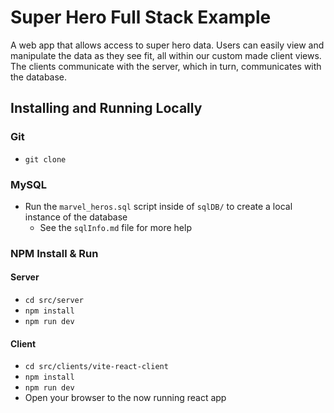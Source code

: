 # Super Hero Full Stack Example

A web app that allows access to super hero data. 
Users can easily view and manipulate the data as they see fit, all within our custom made client views.
The clients communicate with the server, which in turn, communicates with the database.

## Installing and Running Locally

### Git
- `git clone `
### MySQL
- Run the `marvel_heros.sql` script inside of `sqlDB/` to create a local instance of the database
    - See the `sqlInfo.md` file for more help
### NPM Install & Run
#### Server
- `cd src/server`
- `npm install`
- `npm run dev`

#### Client
- `cd src/clients/vite-react-client`
- `npm install`
- `npm run dev`
- Open your browser to the now running react app